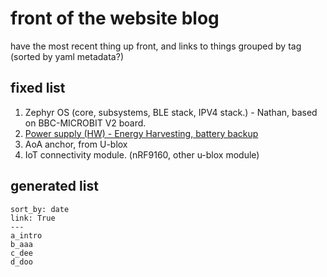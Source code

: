 # front of the website blog

have the most recent thing up front,
and links to things grouped by tag (sorted by yaml metadata?)

## fixed list
1. Zephyr OS (core, subsystems, BLE stack, IPV4 stack.) - Nathan, based on BBC-MICROBIT V2 board. 
2. [Power supply (HW) - Energy Harvesting, battery backup](./power_system_design/0_overview.md)
3. AoA anchor, from U-blox
4. IoT connectivity module. (nRF9160, other u-blox module)

## generated list
~~~ parts
sort_by: date
link: True
---
a_intro
b_aaa
c_dee
d_doo
~~~
